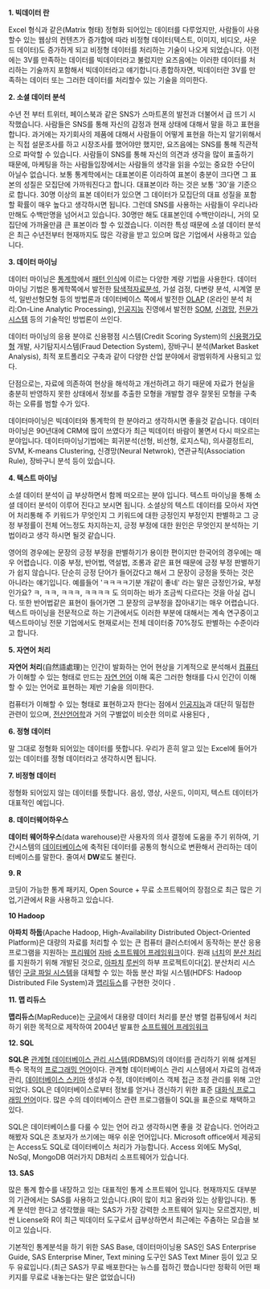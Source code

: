 **1. 빅데이터 란** 

Excel 형식과 같은(Matrix 형태) 정형화 되어있는 데이터를 다루었지만, 사람들이 사용할수 있는 웹상의 컨텐츠가 증가함에 따라 비정형 데이터(텍스트, 이미지, 비디오, 사운드 데이터)도 증가하게 되고 비정형 데이터를 처리하는 기술이 나오게 되었습니다. 이전에는 3V를 만족하는 데이터를 빅데이터라고 불렀지만 요즈음에는 이러한 데이터를 처리하는 기술까지 포함해서 빅데이터라고 얘기합니다.종합하자면, 빅데이터란 3V를 만족하는 데이터 또는 그러한 데이터를 처리할수 있는 기술을 의미한다. 

 

 

**2. 소셜 데이터 분석** 

수년 전 부터 트위터, 페이스북과 같은 SNS가 스마트폰의 발전과 더불어서 급 뜨기 시작했습니다. 사람들은 SNS를 통해 자신의 감정과 현재 상태에 대해서 말을 하고 표현을 합니다. 과거에는 자기회사의 제품에 대해서 사람들이 어떻게 표현을 하는지 알기위해서는 직접 설문조사를 하고 시장조사를 했어야만 했지만, 요즈음에는 SNS를 통해 직관적으로 파악할 수 있습니다. 사람들이 SNS를 통해 자신의 의견과 생각을 많이 표출하기 때문에, 마케팅을 하는 사람들입장에서는 사람들의 생각을 읽을 수있는 중요한 수단이 아닐수 없습니다. 보통 통계학에서는 대표본이론 이라하여 표본이 충분이 크다면 그 표본의 성질은 모집단에 가까워진다고 합니다. 대표본이라 하는 것은 보통 '30'을 기준으로 합니다. 30명 이상의 표본 데이터가 있으면 그 데이터가 모집단의 대표 성질을 포함할 확률이 매우 높다고 생각하시면 됩니다. 그런데 SNS를 사용하는 사람들이 우리나라만해도 수백만명을 넘어서고 있습니다. 30명만 해도 대표본인데 수백만이라니, 거의 모집단에 가까울만큼 큰 표본이라 할 수 있겠습니다. 이러한 특성 때문에 소셜 데이터 분석은 최근 수년전부터 현재까지도 많은 각광을 받고 있으며 많은 기업에서 사용하고 있습니다. 

 

**3. 데이터 마이닝**

데이터 마이닝은 [통계학](http://ko.wikipedia.org/wiki/통계학)에서 [패턴 인식](http://ko.wikipedia.org/wiki/패턴_인식)에 이르는 다양한 계량 기법을 사용한다. 데이터 마이닝 기법은 통계학쪽에서 발전한 [탐색적자료분석](http://ko.wikipedia.org/wiki/탐색적자료분석), 가설 검정, 다변량 분석, 시계열 분석, 일반선형모형 등의 방법론과 데이터베이스 쪽에서 발전한 [OLAP](http://ko.wikipedia.org/wiki/OLAP) (온라인 분석 처리:On-Line Analytic Processing), [인공지능](http://ko.wikipedia.org/wiki/인공지능) 진영에서 발전한 [SOM](http://ko.wikipedia.org/wiki/자기조직화지도), [신경망](http://ko.wikipedia.org/wiki/신경망), [전문가 시스템](http://ko.wikipedia.org/wiki/전문가_시스템) 등의 기술적인 방법론이 쓰인다.

데이터 마이닝의 응용 분야로 신용평점 시스템(Credit Scoring System)의 [신용평가모형](http://ko.wikipedia.org/w/index.php?title=신용평가모형&action=edit&redlink=1) 개발, 사기탐지시스템(Fraud Detection System), 장바구니 분석(Market Basket Analysis), 최적 포트폴리오 구축과 같이 다양한 산업 분야에서 광범위하게 사용되고 있다.

단점으로는, 자료에 의존하여 현상을 해석하고 개선하려고 하기 때문에 자료가 현실을 충분히 반영하지 못한 상태에서 정보를 추출한 모형을 개발할 경우 잘못된 모형을 구축하는 오류를 범할 수가 있다.  

 

데이터마이닝은 빅데이터와 통계학의 한 분야라고 생각하시면 좋을것 같습니다. 데이터 마이닝은 90년대에 CRM에 많이 쓰였다가 최근 빅데이터 바람이 불면서 다시 떠오르는 분야입니다. 데이터마이닝기법에는 회귀분석(선형, 비선형, 로지스틱), 의사결정트리, SVM, K-means Clustering, 신경망(Neural Netwrok), 연관규칙(Association Rule), 장바구니 분석 등이 있습니다. 

 

 

**4. 텍스트 마이닝**

소셜 데이터 분석이 급 부상하면서 함께 떠오르는 분야 입니다. 텍스트 마이닝을 통해 소셜 데이터 분석이 이루어 진다고 보시면 됩니다. 소셜상의 텍스트 데이터를 모아서 자연어 처리통해  주 키워드가 무엇인지 그 키워드에 대한 긍정인지 부정인지 판별하고 그 긍정 부정률이 전체 어느정도 차지하는지, 긍정 부정에 대한 원인은 무엇인지 분석하는 기법이라고 생각 하시면 될것 같습니다.

영어의 경우에는 문장의 긍정 부정을 판별하기가 용이한 편이지만 한국어의 경우에는 매우 어렵습니다. 이중 부정, 반어법, 역설법, 조롱과 같은 표현 때문에 긍정 부정 판별하기가 쉽지 않습니다. 단순히 긍정 단어가 들어갔다고 해서 그 문장이 긍정을 뜻하는 것은 아니라는 얘기입니다. 예를들어 'ㅋㅋㅋㅋ기분 개같이 좋네' 라는 말은 긍정인가요, 부정인가요? ㅋ, ㅋㅋ, ㅋㅋㅋ, ㅋㅋㅋㅋ 도 의미하는 바가 조금씩 다르다는 것을 아실 겁니다. 또한 반어법같은 표현이 들어가면 그 문장의 긍부정을 잡아내기는 매우 어렵습니다. 텍스트 마이닝을 전문적으로 하는 기관에서도 이러한 부분에 대해서는 계속 연구중이고 텍스트마이닝 전문 기업에서도 현재로서는 전체 데이터중 70%정도 판별하는 수준이라고 합니다. 

 

**5. 자연어 처리**

**자연어 처리**(自然語處理)는 인간이 발화하는 언어 현상을 기계적으로 분석해서 [컴퓨터](http://ko.wikipedia.org/wiki/컴퓨터)가 이해할 수 있는 형태로 만드는 [자연 언어](http://ko.wikipedia.org/wiki/자연어) 이해 혹은 그러한 형태를 다시 인간이 이해할 수 있는 언어로 표현하는 제반 기술을 의미한다.

컴퓨터가 이해할 수 있는 형태로 표현하고자 한다는 점에서 [인공지능](http://ko.wikipedia.org/wiki/인공지능)과 대단히 밀접한 관련이 있으며, [전산언어학](http://ko.wikipedia.org/wiki/전산언어학)과 거의 구별없이 비슷한 의미로 사용된다 ,  

 

**6. 정형 데이터** 

말 그대로 정형화 되어있는 데이터를 뜻합니다. 우리가 흔히 알고 있는 Excel에 들어가있는 데이터를 정형 데이터라고 생각하시면 됩니다.  

 

**7. 비정형 데이터**

정형화 되어있지 않는 데이터를 뜻합니다. 음성, 영상, 사운드, 이미지, 텍스트 데이터가 대표적인 예입니다. 

 

**8. 데이터웨어하우스**

**데이터 웨어하우스**(data warehouse)란 사용자의 의사 결정에 도움을 주기 위하여, 기간시스템의 [데이터베이스](http://ko.wikipedia.org/wiki/데이터베이스)에 축적된 데이터를 공통의 형식으로 변환해서 관리하는 데이터베이스를 말한다. 줄여서 **DW**로도 불린다. 

 

**9. R** 

코딩이 가능한 통계 패키지, Open Source + 무료 소프트웨어의 장점으로 최근 많은 기업,기관에서 R을 사용하고 있습니다. 

 

**10 Hadoop**

**아파치 하둡**(Apache Hadoop, High-Availability Distributed Object-Oriented Platform)은 대량의 자료를 처리할 수 있는 큰 컴퓨터 클러스터에서 동작하는 분산 응용 프로그램을 지원하는 [프리웨어](http://ko.wikipedia.org/wiki/프리웨어) [자바](http://ko.wikipedia.org/wiki/자바_(프로그래밍_언어)) [소프트웨어 프레임워크](http://ko.wikipedia.org/wiki/소프트웨어_프레임워크)이다. 원래 [너치](http://ko.wikipedia.org/wiki/너치)의 [분산 처리](http://ko.wikipedia.org/wiki/분산_파일_시스템)를 지원하기 위해 개발된 것으로, [아파치](http://ko.wikipedia.org/wiki/아파치_웹_서버) [루씬](http://ko.wikipedia.org/w/index.php?title=루씬&action=edit&redlink=1)의 하부 프로젝트이다[[2\]](http://ko.wikipedia.org/wiki/하둡#cite_note-2). 분산처리 시스템인 [구글 파일 시스템](http://ko.wikipedia.org/wiki/구글_파일_시스템)을 대체할 수 있는 하둡 분산 파일 시스템(HDFS: Hadoop Distributed File System)과 [맵리듀스](http://ko.wikipedia.org/wiki/맵리듀스)를 구현한 것이다 . 

**11. 맵 리듀스** 

**맵리듀스**(MapReduce)는 [구글](http://ko.wikipedia.org/wiki/구글)에서 대용량 데이터 처리를 분산 병렬 컴퓨팅에서 처리하기 위한 목적으로 제작하여 2004년 발표한 [소프트웨어 프레임워크](http://ko.wikipedia.org/wiki/소프트웨어_프레임워크) 

 

**12. SQL**

**SQL은** [관계형 데이터베이스 관리 시스템](http://ko.wikipedia.org/wiki/관계형_데이터베이스_관리_시스템)(RDBMS)의 데이터를 관리하기 위해 설계된 특수 목적의 [프로그래밍 언어](http://ko.wikipedia.org/wiki/프로그래밍_언어)이다. 관계형 데이터베이스 관리 시스템에서 자료의 검색과 관리, [데이터베이스 스키마](http://ko.wikipedia.org/wiki/데이터베이스_스키마) 생성과 수정, 데이터베이스 객체 접근 조정 관리를 위해 고안되었다. SQL은 데이터베이스로부터 정보를 얻거나 갱신하기 위한 표준 [대화식 프로그래밍 언어](http://ko.wikipedia.org/w/index.php?title=대화식_프로그래밍_언어&action=edit&redlink=1)이다. 많은 수의 데이터베이스 관련 프로그램들이 SQL을 표준으로 채택하고 있다.   

SQL은 데이터베이스를 다룰 수 있는 언어 라고 생각하시면 좋을 것 같습니다. 언어라고 해봤자 SQL은 초보자가 쓰기에는 매우 쉬운 언어입니다. Microsoft office에서 제공되는 Access도 SQL로 데이터베이스 처리가 가능합니다. Access 외에도 MySql, NoSql, MongoDB 여러가지 DB처리 소프트웨어가 있습니다.  

**13. SAS**

많은 통계 함수를 내장하고 있는 대표적인 통계 소프트웨어 입니다. 현재까지도 대부분의 기관에서는 SAS를 사용하고 있습니다.(R이 많이 치고 올라와 있는 상황입니다). 통계 분석만 한다고 생각했을 때는 SAS가 가장 강력한 소프트웨어 일지는 모르겠지만, 비싼 License와 R이 최근 빅데이터 도구로서 급부상하면서 최근에는 주춤하는 모습을 보이고 있습니다.

기본적인 통계분석을 하기 위한 SAS Base, 데이터마이닝용 SAS인 SAS Enterprise Guide, SAS Enterprise Miner, Text mining 도구인 SAS Text Miner 등이 있고 모두 유료입니다.(최근 SAS가 무료 배포한다는 뉴스를 접하긴 했습니다만 정확히 어떤 패키지를 무료로 내놓는다는 말은 없었습니다) 
